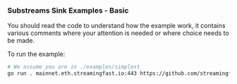 ### Substreams Sink Examples - Basic

You should read the code to understand how the example work, it contains various comments
where your attention is needed or where choice needs to be made.

To run the example:

```bash
# We assume you are in ./examples/simplest
go run . mainnet.eth.streamingfast.io:443 https://github.com/streamingfast/substreams-eth-block-meta/releases/download/v0.5.1/substreams-eth-block-meta-v0.5.1.spkg db_out
```